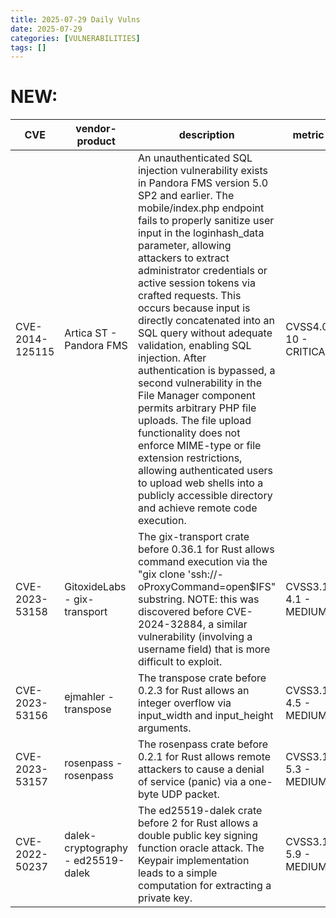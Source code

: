```yaml
---
title: 2025-07-29 Daily Vulns
date: 2025-07-29
categories: [VULNERABILITIES]
tags: []
---
```


# NEW:

| CVE             | vendor-product                     | description                                                                                                                                                                                                                                                                                                                                                                                                                                                                                                                                                                                                                                                                                                                                                                            | metric                 | Referenceurl                                                                                                                                                                                                                                                                                                                                                                                                                                         | title                                                       | GithubURL                                                  |                                                                                                                                     |
| --------------- | ---------------------------------- | -------------------------------------------------------------------------------------------------------------------------------------------------------------------------------------------------------------------------------------------------------------------------------------------------------------------------------------------------------------------------------------------------------------------------------------------------------------------------------------------------------------------------------------------------------------------------------------------------------------------------------------------------------------------------------------------------------------------------------------------------------------------------------------- | ---------------------- | ---------------------------------------------------------------------------------------------------------------------------------------------------------------------------------------------------------------------------------------------------------------------------------------------------------------------------------------------------------------------------------------------------------------------------------------------------- | ----------------------------------------------------------- | ---------------------------------------------------------- | ----------------------------------------------------------------------------------------------------------------------------------- |
| CVE-2014-125115 | Artica ST - Pandora FMS            | An unauthenticated SQL injection vulnerability exists in Pandora FMS version 5.0 SP2 and earlier. The mobile/index.php endpoint fails to properly sanitize user input in the loginhash\_data parameter, allowing attackers to extract administrator credentials or active session tokens via crafted requests. This occurs because input is directly concatenated into an SQL query without adequate validation, enabling SQL injection. After authentication is bypassed, a second vulnerability in the File Manager component permits arbitrary PHP file uploads. The file upload functionality does not enforce MIME-type or file extension restrictions, allowing authenticated users to upload web shells into a publicly accessible directory and achieve remote code execution. | CVSS4.0: 10 - CRITICAL | [0](https://www.exploit-db.com/exploits/35380) [1](https://raw.githubusercontent.com/rapid7/metasploit-framework/master/modules/exploits/linux/http/pandora%5Ffms%5Fsqli.rb) [2](https://web.archive.org/web/20140331231237/http://pandorafms.com/downloads/whats%5Fnew%5F5-SP3.pdf) [3](https://web.archive.org/web/20140304121149/http://blog.pandorafms.org/?p=2041) [4](https://www.vulncheck.com/advisories/pandora-fms-default-creds-sqli-rce) | Exploitation: noneAutomatable: yesTechnical Impact: total   | Pandora FMS ≤ 5.0 SP2 Default Credential SQL Injection RCE | [github](https://github.com/cisagov/vulnrichment/raw/070557ef3bf8cb15b1d2432c886e62f0015c5a3b/2014%2F125xxx%2FCVE-2014-125115.json) |
| CVE-2023-53158  | GitoxideLabs - gix-transport       | The gix-transport crate before 0.36.1 for Rust allows command execution via the "gix clone 'ssh://-oProxyCommand=open$IFS" substring. NOTE: this was discovered before CVE-2024-32884, a similar vulnerability (involving a username field) that is more difficult to exploit.                                                                                                                                                                                                                                                                                                                                                                                                                                                                                                         | CVSS3.1: 4.1 - MEDIUM  | [0](https://rustsec.org/advisories/RUSTSEC-2023-0064.html) [1](https://github.com/GitoxideLabs/gitoxide/pull/1032) [2](https://github.com/advisories/GHSA-rrjw-j4m2-mf34) [3](https://crates.io/crates/gix-transport)                                                                                                                                                                                                                                | Exploitation: pocAutomatable: noTechnical Impact: partial   | undefined                                                  | [github](https://github.com/cisagov/vulnrichment/raw/ccfb0fa1003ef9def41b535059cdb0383c541435/2023%2F53xxx%2FCVE-2023-53158.json)   |
| CVE-2023-53156  | ejmahler - transpose               | The transpose crate before 0.2.3 for Rust allows an integer overflow via input\_width and input\_height arguments.                                                                                                                                                                                                                                                                                                                                                                                                                                                                                                                                                                                                                                                                     | CVSS3.1: 4.5 - MEDIUM  | [0](https://rustsec.org/advisories/RUSTSEC-2023-0080.html) [1](https://github.com/ejmahler/transpose/issues/11) [2](https://github.com/advisories/GHSA-5gmm-6m36-r7jh) [3](https://crates.io/crates/transpose)                                                                                                                                                                                                                                       | Exploitation: noneAutomatable: noTechnical Impact: partial  | undefined                                                  | [github](https://github.com/cisagov/vulnrichment/raw/f4b289d600112bc237e3dcbb2f2ad2ae2b5912d1/2023%2F53xxx%2FCVE-2023-53156.json)   |
| CVE-2023-53157  | rosenpass - rosenpass              | The rosenpass crate before 0.2.1 for Rust allows remote attackers to cause a denial of service (panic) via a one-byte UDP packet.                                                                                                                                                                                                                                                                                                                                                                                                                                                                                                                                                                                                                                                      | CVSS3.1: 5.3 - MEDIUM  | [0](https://github.com/rosenpass/rosenpass/commit/93439858d1c44294a7b377f775c4fc897a370bb2) [1](https://github.com/advisories/GHSA-6ggr-cwv4-g7qg) [2](https://rustsec.org/advisories/RUSTSEC-2023-0077.html) [3](https://crates.io/crates/rosenpass)                                                                                                                                                                                                | Exploitation: noneAutomatable: yesTechnical Impact: partial | undefined                                                  | [github](https://github.com/cisagov/vulnrichment/raw/14890a95f778a9b1d7eb1c5a86415b3e9c4c73a3/2023%2F53xxx%2FCVE-2023-53157.json)   |
| CVE-2022-50237  | dalek-cryptography - ed25519-dalek | The ed25519-dalek crate before 2 for Rust allows a double public key signing function oracle attack. The Keypair implementation leads to a simple computation for extracting a private key.                                                                                                                                                                                                                                                                                                                                                                                                                                                                                                                                                                                            | CVSS3.1: 5.9 - MEDIUM  | [0](https://rustsec.org/advisories/RUSTSEC-2022-0093.html) [1](https://github.com/MystenLabs/ed25519-unsafe-libs) [2](https://crates.io/crates/ed25519-dalek)                                                                                                                                                                                                                                                                                        | Exploitation: noneAutomatable: noTechnical Impact: partial  | undefined                                                  | [github](https://github.com/cisagov/vulnrichment/raw/257d2fd5a82f94b70632298b19c8de7c88488f1b/2022%2F50xxx%2FCVE-2022-50237.json)   |